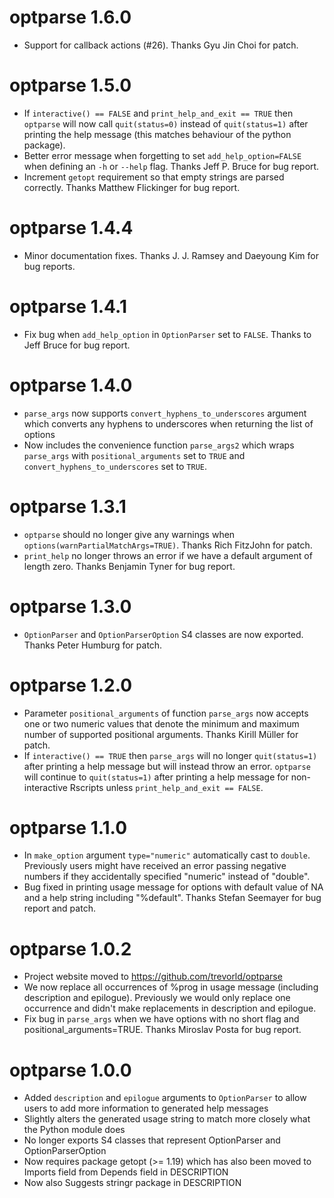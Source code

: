 optparse 1.6.0
==============

* Support for callback actions (#26).  Thanks Gyu Jin Choi for patch.

optparse 1.5.0
==============

* If ``interactive() == FALSE`` and ``print_help_and_exit == TRUE`` then
  ``optparse`` will now call ``quit(status=0)`` instead of ``quit(status=1)`` after
  printing the help message (this matches behaviour of the python package).
* Better error message when forgetting to set ``add_help_option=FALSE`` when
  defining an ``-h`` or ``--help`` flag.  Thanks Jeff P. Bruce for bug report.
* Increment ``getopt`` requirement so that empty strings are parsed correctly.
  Thanks Matthew Flickinger for bug report.

optparse 1.4.4
==============

* Minor documentation fixes.  Thanks J. J. Ramsey and Daeyoung Kim for bug reports.

optparse 1.4.1
==============

* Fix bug when ``add_help_option`` in ``OptionParser`` set to ``FALSE``.  Thanks to Jeff Bruce for bug report.

optparse 1.4.0
==============

* ``parse_args`` now supports ``convert_hyphens_to_underscores`` argument which converts any hyphens to underscores 
  when returning the list of options
* Now includes the convenience function ``parse_args2`` which wraps ``parse_args`` with ``positional_arguments`` set to ``TRUE``
  and ``convert_hyphens_to_underscores`` set to ``TRUE``.

optparse 1.3.1
==============

* ``optparse`` should no longer give any warnings when ``options(warnPartialMatchArgs=TRUE)``.  Thanks Rich FitzJohn for patch.
* ``print_help`` no longer throws an error if we have a default argument of length zero.  Thanks Benjamin Tyner for bug report.

optparse 1.3.0
==============

* ``OptionParser`` and ``OptionParserOption`` S4 classes are now exported.  Thanks Peter Humburg for patch.

optparse 1.2.0
==============

* Parameter ``positional_arguments`` of function ``parse_args`` now accepts one
  or two numeric values that denote the minimum and maximum number of supported
  positional arguments.
  Thanks Kirill Müller for patch.
* If ``interactive() == TRUE`` then ``parse_args`` will no longer ``quit(status=1)`` 
  after printing a help message but will instead throw an error.
  ``optparse`` will continue to ``quit(status=1)`` after printing a help message
  for non-interactive Rscripts unless ``print_help_and_exit == FALSE``.

optparse 1.1.0
==============

* In ``make_option`` argument ``type="numeric"`` automatically cast to ``double``.
  Previously users might have received an error passing negative numbers if they
  accidentally specified "numeric" instead of "double".
* Bug fixed in printing usage message for options with default value of NA 
  and a help string including "%default".
  Thanks Stefan Seemayer for bug report and patch.

optparse 1.0.2
==============

* Project website moved to https://github.com/trevorld/optparse
* We now replace all occurrences of %prog in usage message (including description and epilogue).
  Previously we would only replace one occurrence and didn't make replacements in description and epilogue.
* Fix bug in ``parse_args`` when we have options with no short flag and positional_arguments=TRUE.
  Thanks Miroslav Posta for bug report.

optparse 1.0.0
==============

* Added `description` and `epilogue` arguments to `OptionParser` to allow
  users to add more information to generated help messages
* Slightly alters the generated usage string 
  to match more closely what the Python module does
* No longer exports S4 classes that represent OptionParser and OptionParserOption
* Now requires package getopt (>= 1.19) which has also been moved to 
  Imports field from Depends field in DESCRIPTION
* Now also Suggests stringr package in DESCRIPTION
